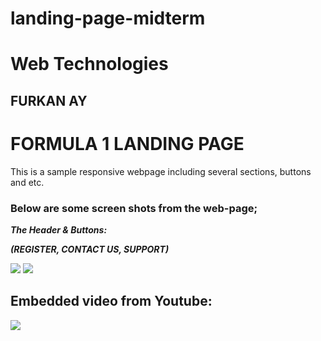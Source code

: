 # landing-page-midterm
# Web Technologies
## FURKAN AY 


# FORMULA 1 LANDING PAGE




This is a sample responsive webpage including several sections, buttons and etc.
### Below are some screen shots from the web-page;

***The Header & Buttons:*** 

***(REGISTER, CONTACT US, SUPPORT)*** 

<img src="https://user-images.githubusercontent.com/74255322/141813150-c1f37552-7bff-46ec-9225-88f068753c23.png">


<img src="https://user-images.githubusercontent.com/74255322/141813339-b3015f7a-ed58-406a-b2b7-ad056d19a1fc.png">

## Embedded video from Youtube:

<img src="https://user-images.githubusercontent.com/74255322/141813396-4902f740-ba30-4f14-bdfe-46f2c9714e7c.png">
